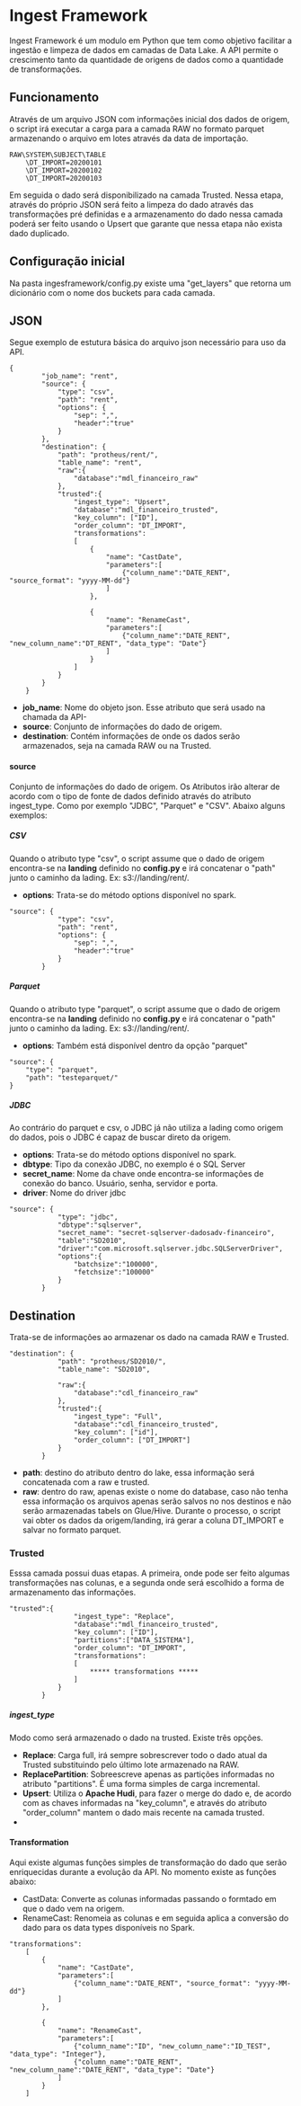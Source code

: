 # Ingest Framework

Ingest Framework é um modulo em Python que tem como objetivo facilitar a ingestão e limpeza de dados em camadas de Data Lake.
A API permite o crescimento tanto da quantidade de origens de dados como a quantidade de transformações.

## Funcionamento
Através de um arquivo JSON com informações inicial dos dados de origem, o script irá executar a carga para a camada RAW no formato parquet armazenando o arquivo em lotes através da data de importação.
```
RAW\SYSTEM\SUBJECT\TABLE
    \DT_IMPORT=20200101
    \DT_IMPORT=20200102
    \DT_IMPORT=20200103
```

Em seguida o dado será disponibilizado na camada Trusted. Nessa etapa, através do próprio JSON será feito a limpeza do dado através das transformações pré definidas e a armazenamento do dado nessa camada poderá ser feito usando o Upsert que garante que nessa etapa não exista dado duplicado.

## Configuração inicial 
Na pasta ingesframework/config.py existe uma "get_layers" que retorna um dicionário com o nome dos buckets para cada camada.

## JSON
Segue exemplo de estutura básica do arquivo json necessário para uso da API.
```
{
		"job_name": "rent",
		"source": {
			"type": "csv",
			"path": "rent",
			"options": {
				"sep": ",",
				"header":"true"
			}
		},
		"destination": {
			"path": "protheus/rent/",
			"table_name": "rent",
			"raw":{
				"database":"mdl_financeiro_raw"
			},
			"trusted":{
				"ingest_type": "Upsert",
				"database":"mdl_financeiro_trusted",
				"key_column": ["ID"],
				"order_column": "DT_IMPORT",
				"transformations":
				[
					{
						"name": "CastDate",
						"parameters":[
							{"column_name":"DATE_RENT", "source_format": "yyyy-MM-dd"}
						]
					},

					{
						"name": "RenameCast",
						"parameters":[
							{"column_name":"DATE_RENT", "new_column_name":"DT_RENT", "data_type": "Date"}
						]
					}
				]
			}
		}
	}
```

- **job_name**: Nome do objeto json. Esse atributo que será usado na chamada da API- 
- **source**: Conjunto de informações do dado de origem. 
- **destination**: Contém informações de onde os dados serão armazenados, seja na camada RAW ou na Trusted.


#### source

Conjunto de informações do dado de origem. Os Atributos irão alterar de acordo com o tipo de fonte de dados definido através do atributo ingest_type. Como por exemplo "JDBC", "Parquet" e "CSV". Abaixo alguns exemplos:

##### CSV
Quando o atributo type "csv", o script assume que o dado de origem encontra-se na **landing**  definido no **config.py** e irá concatenar o "path" junto o caminho da lading. Ex: s3://landing/rent/.
- **options**: Trata-se do método options disponível no spark.

```
"source": {
			"type": "csv",
			"path": "rent",
			"options": {
				"sep": ",",
				"header":"true"
			}
        }
```

##### Parquet
Quando o atributo type "parquet", o script assume que o dado de origem encontra-se na **landing**  definido no **config.py** e irá concatenar o "path" junto o caminho da lading. Ex: s3://landing/rent/.
- **options**: Também está disponível dentro da opção "parquet"

```
"source": {
	"type": "parquet",
	"path": "testeparquet/"
}
```

##### JDBC
Ao contrário do parquet e csv, o JDBC já não utiliza a lading como origem do dados, pois o JDBC é capaz de buscar direto da origem.
- **options**: Trata-se do método options disponível no spark.
- **dbtype**: Tipo da conexão JDBC, no exemplo é o SQL Server
- **secret_name**: Nome da chave onde encontra-se informações de conexão do banco. Usuário, senha, servidor e porta.
- **driver**: Nome do driver jdbc

```
"source": {
			"type": "jdbc",
			"dbtype":"sqlserver",
			"secret_name": "secret-sqlserver-dadosadv-financeiro",
			"table":"SD2010",
			"driver":"com.microsoft.sqlserver.jdbc.SQLServerDriver",
			"options":{
				"batchsize":"100000",
				"fetchsize":"100000"
			}
		}
```

## Destination

Trata-se de informações ao armazenar os dado na camada RAW e Trusted.

```
"destination": {
			"path": "protheus/SD2010/",
			"table_name": "SD2010",
			
			"raw":{
				"database":"cdl_financeiro_raw"
			},
			"trusted":{
				"ingest_type": "Full",
				"database":"cdl_financeiro_trusted",
				"key_column": ["id"],
				"order_column": ["DT_IMPORT"]
			}
		}
```

- **path**: destino do atributo dentro do lake, essa informação será concatenada com a raw e trusted.
- **raw**: dentro do raw, apenas existe o nome do database, caso não tenha essa informação os arquivos apenas serão salvos no nos destinos e não serão armazenadas tabels on Glue/Hive. Durante o processo, o script vai obter os dados da origem/landing, irá gerar a coluna DT_IMPORT e salvar no formato parquet.

### Trusted

Esssa camada possui duas etapas. A primeira, onde pode ser feito algumas transformações nas colunas, e a segunda onde será escolhido a forma de armazenamento das informações.

```
"trusted":{
				"ingest_type": "Replace",
				"database":"mdl_financeiro_trusted",
				"key_column": ["ID"],
				"partitions":["DATA_SISTEMA"],
				"order_column": "DT_IMPORT",
				"transformations":
				[
				    ***** transformations *****
				]
			}
		}
```

##### ingest_type
Modo como será armazenado o dado na trusted. Existe três opções.
- **Replace**: Carga full, irá sempre sobrescrever todo o dado atual da Trusted substituindo pelo último lote armazenado na RAW.
- **ReplacePartition**: Sobreescreve apenas as partições informadas no atributo "partitions". É uma forma simples de carga incremental.
- **Upsert**: Utiliza o **Apache Hudi**, para fazer o merge do dado e, de acordo com as chaves informadas na "key_column", e através do atributo "order_column" mantem o dado mais recente na camada trusted.
- 

#### Transformation

Aqui existe algumas funções simples de transformação do dado que serão enriquecidas durante a evolução da API. No momento existe as funções abaixo:

- CastData: Converte as colunas informadas passando o formtado em que o dado vem na origem.
- RenameCast: Renomeia as colunas e em seguida aplica a conversão do dado para os data types disponíveis no Spark.


```
"transformations":
	[
		{
			"name": "CastDate",
			"parameters":[
				{"column_name":"DATE_RENT", "source_format": "yyyy-MM-dd"}
			]
		},

		{
			"name": "RenameCast",
			"parameters":[
				{"column_name":"ID", "new_column_name":"ID_TEST", "data_type": "Integer"},
				{"column_name":"DATE_RENT", "new_column_name":"DATE_RENT", "data_type": "Date"}
			]
		}
	]
```